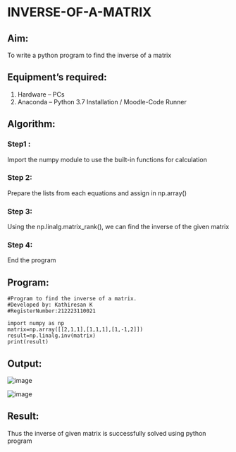 # INVERSE-OF-A-MATRIX
## Aim:
To write a python program to find the inverse of a matrix
## Equipment’s required:
1. 	Hardware – PCs
2. 	Anaconda – Python 3.7 Installation / Moodle-Code Runner
## Algorithm:
### Step1 : 
Import the numpy module to use the built-in functions for calculation

### Step 2: 
Prepare the lists from each equations and assign in np.array()

### Step 3: 
Using the np.linalg.matrix_rank(), we can find the inverse of the given matrix

### Step 4: 
End the program

## Program:
```
#Program to find the inverse of a matrix.
#Developed by: Kathiresan K
#RegisterNumber:212223110021
```
```
import numpy as np
matrix=np.array([[2,1,1],[1,1,1],[1,-1,2]])
result=np.linalg.inv(matrix)
print(result)
```
## Output:
![image](https://github.com/Kathiresan-23013376/INVERSE-OF-A-MATRIX/assets/150008375/3483657d-70bc-4d2c-9a6a-b121448aba39)

![image](https://github.com/Kathiresan-23013376/INVERSE-OF-A-MATRIX/assets/150008375/bea306f2-8deb-44bb-b747-ba0724a130d8)

## Result:
Thus the inverse of given matrix is successfully solved using python program

